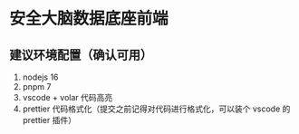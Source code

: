 # 安全大脑数据底座前端

## 建议环境配置（确认可用）

1. nodejs 16
2. pnpm 7
3. vscode + volar 代码高亮
4. prettier 代码格式化（提交之前记得对代码进行格式化，可以装个 vscode 的 prettier 插件）

